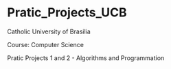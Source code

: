 # Pratic_Projects_UCB

Catholic University of Brasilia 

Course: Computer Science 

Pratic Projects 1 and 2 - Algorithms and Programmation
